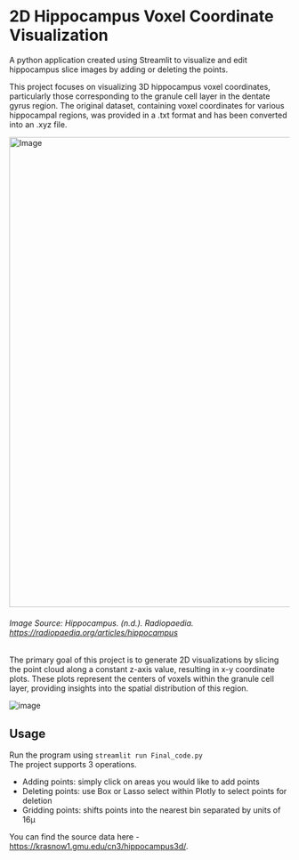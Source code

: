 # 2D Hippocampus Voxel Coordinate Visualization

A python application created using Streamlit to visualize and edit hippocampus slice images by adding or deleting the points.

This project focuses on visualizing 3D hippocampus voxel coordinates, particularly those corresponding to the granule cell layer in the dentate gyrus region. The original dataset, containing voxel coordinates for various hippocampal regions, was provided in a .txt format and has been converted into an .xyz file.

<img width="845" alt="Image" src="https://github.com/user-attachments/assets/1af0e403-0d7b-4f14-9dd0-6f50a6e9019c">

###### Image Source: Hippocampus. (n.d.). Radiopaedia. https://radiopaedia.org/articles/hippocampus

The primary goal of this project is to generate 2D visualizations by slicing the point cloud along a constant z-axis value, resulting in x-y coordinate plots. These plots represent the centers of voxels within the granule cell layer, providing insights into the spatial distribution of this region.

![image](https://github.com/user-attachments/assets/6de98499-05ca-42fe-8a1f-3a034f1ca754)

## Usage
Run the program using `streamlit run Final_code.py`
<br />
The project supports 3 operations.
- Adding points: simply click on areas you would like to add points
- Deleting points: use Box or Lasso select within Plotly to select points for deletion 
- Gridding points: shifts points into the nearest bin separated by units of 16µ

  

You can find the source data here - https://krasnow1.gmu.edu/cn3/hippocampus3d/.
